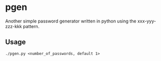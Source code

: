 # pgen
Another simple password generator written in python using the xxx-yyy-zzz-kkk pattern.

## Usage

`./pgen.py <number_of_passwords, default 1>`

